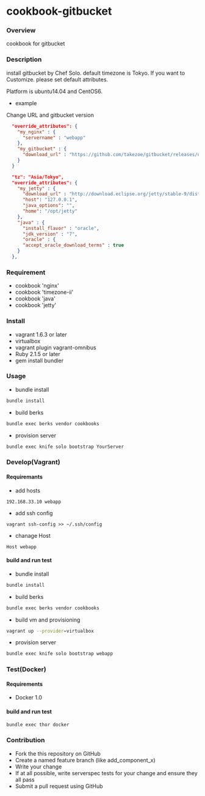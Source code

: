 cookbook-gitbucket
==================

### Overview

cookbook for gitbucket

### Description

install gitbucket by Chef Solo.
default timezone is Tokyo.
If you want to Customize. please set default attributes.

Platform is ubuntu14.04 and CentOS6.

* example

Change URL and gitbucket version

```roles/web.json
  "override_attributes": {
    "my_nginx" : {
      "servername" : "webapp"
    },
    "my_gitbucket" : {
      "download_url" : "https://github.com/takezoe/gitbucket/releases/download/2.7/gitbucket.war"
    }
  }
```

```roles/base.json
  "tz": "Asia/Tokyo",
  "override_attributes": {
    "my_jetty" : {
      "download_url" : "http://download.eclipse.org/jetty/stable-9/dist/jetty-distribution-9.2.6.v20141205.tar.gz",
      "host": "127.0.0.1",
      "java_options": "",
      "home": "/opt/jetty"
    },
    "java" : {
      "install_flavor" : "oracle",
      "jdk_version" : "7",
      "oracle" : {
      "accept_oracle_download_terms" : true
    }
  },
```


### Requirement

* cookbook 'nginx'
* cookbook 'timezone-ii'
* cookbook 'java'
* cookbook 'jetty'

### Install

* vagrant 1.6.3 or later
* virtualbox
* vagrant plugin vagrant-omnibus
* Ruby 2.1.5 or later
* gem install bundler

### Usage

* bundle install

```bash
bundle install
```

* build berks

```bash
bundle exec berks vendor cookbooks
```

* provision server

```bash
bundle exec knife solo bootstrap YourServer
```

### Develop(Vagrant)

#### Requiremants

* add hosts

```hosts
192.168.33.10 webapp
```

* add ssh config

```config
vagrant ssh-config >> ~/.ssh/config
```

* chanage Host

```~/.ssh/config
Host webapp
```

#### build and run test

* bundle install

```bash
bundle install
```

* build berks

```bash
bundle exec berks vendor cookbooks
```

* build vm and provisioning

```bash
vagrant up --provider=virtualbox
```

* provision server

```bash
bundle exec knife solo bootstrap webapp
```

### Test(Docker)

#### Requirements

* Docker 1.0

#### build and run test

```bash
bundle exec thor docker
```

### Contribution
- Fork the this repository on GitHub
- Create a named feature branch (like add_component_x)
- Write your change
- If at all possible, write serverspec tests for your change and ensure they all pass
- Submit a pull request using GitHub
